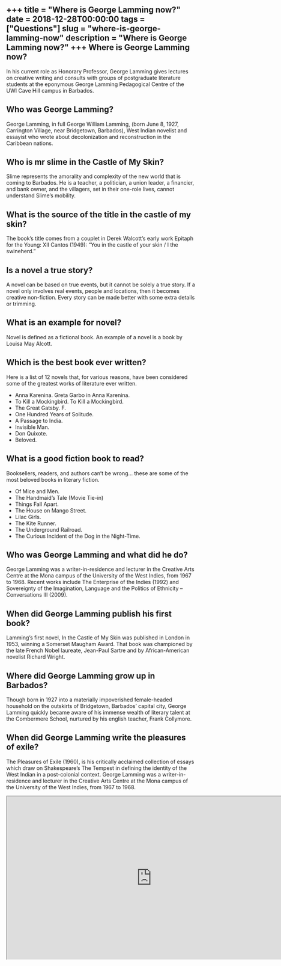 +++
title = "Where is George Lamming now?"
date = 2018-12-28T00:00:00
tags = ["Questions"]
slug = "where-is-george-lamming-now"
description = "Where is George Lamming now?"
+++
Where is George Lamming now?
----------------------------

In his current role as Honorary Professor, George Lamming gives lectures on creative writing and consults with groups of postgraduate literature students at the eponymous George Lamming Pedagogical Centre of the UWI Cave Hill campus in Barbados.

Who was George Lamming?
-----------------------

George Lamming, in full George William Lamming, (born June 8, 1927, Carrington Village, near Bridgetown, Barbados), West Indian novelist and essayist who wrote about decolonization and reconstruction in the Caribbean nations.

Who is mr slime in the Castle of My Skin?
-----------------------------------------

Slime represents the amorality and complexity of the new world that is coming to Barbados. He is a teacher, a politician, a union leader, a financier, and bank owner, and the villagers, set in their one-role lives, cannot understand Slime’s mobility.

What is the source of the title in the castle of my skin?
---------------------------------------------------------

The book’s title comes from a couplet in Derek Walcott’s early work Epitaph for the Young: XII Cantos (1949): “You in the castle of your skin / I the swineherd.”

Is a novel a true story?
------------------------

A novel can be based on true events, but it cannot be solely a true story. If a novel only involves real events, people and locations, then it becomes creative non-fiction. Every story can be made better with some extra details or trimming.

What is an example for novel?
-----------------------------

Novel is defined as a fictional book. An example of a novel is a book by Louisa May Alcott.

Which is the best book ever written?
------------------------------------

Here is a list of 12 novels that, for various reasons, have been considered some of the greatest works of literature ever written.

- Anna Karenina. Greta Garbo in Anna Karenina.
- To Kill a Mockingbird. To Kill a Mockingbird.
- The Great Gatsby. F.
- One Hundred Years of Solitude.
- A Passage to India.
- Invisible Man.
- Don Quixote.
- Beloved.

What is a good fiction book to read?
------------------------------------

Booksellers, readers, and authors can’t be wrong… these are some of the most beloved books in literary fiction.

- Of Mice and Men.
- The Handmaid’s Tale (Movie Tie-in)
- Things Fall Apart.
- The House on Mango Street.
- Lilac Girls.
- The Kite Runner.
- The Underground Railroad.
- The Curious Incident of the Dog in the Night-Time.

Who was George Lamming and what did he do?
------------------------------------------

George Lamming was a writer-in-residence and lecturer in the Creative Arts Centre at the Mona campus of the University of the West Indies, from 1967 to 1968. Recent works include The Enterprise of the Indies (1992) and Sovereignty of the Imagination, Language and the Politics of Ethnicity – Conversations III (2009).

When did George Lamming publish his first book?
-----------------------------------------------

Lamming’s first novel, In the Castle of My Skin was published in London in 1953, winning a Somerset Maugham Award. That book was championed by the late French Nobel laureate, Jean-Paul Sartre and by African-American novelist Richard Wright.

Where did George Lamming grow up in Barbados?
---------------------------------------------

Though born in 1927 into a materially impoverished female-headed household on the outskirts of Bridgetown, Barbados’ capital city, George Lamming quickly became aware of his immense wealth of literary talent at the Combermere School, nurtured by his english teacher, Frank Collymore.

When did George Lamming write the pleasures of exile?
-----------------------------------------------------

The Pleasures of Exile (1960), is his critically acclaimed collection of essays which draw on Shakespeare’s The Tempest in defining the identity of the West Indian in a post-colonial context. George Lamming was a writer-in-residence and lecturer in the Creative Arts Centre at the Mona campus of the University of the West Indies, from 1967 to 1968.

<iframe allow="accelerometer; autoplay; clipboard-write; encrypted-media; gyroscope; picture-in-picture" allowfullscreen="" class="__youtube_prefs__  epyt-is-override  no-lazyload" data-no-lazy="1" data-origheight="433" data-origwidth="770" data-skipgform_ajax_framebjll="" height="433" id="_ytid_52235" loading="lazy" src="https://www.youtube.com/embed/P20Sx22Q2yo?enablejsapi=1&autoplay=0&cc_load_policy=0&cc_lang_pref=&iv_load_policy=1&loop=0&modestbranding=0&rel=1&fs=1&playsinline=0&autohide=2&theme=dark&color=red&controls=1&" title="YouTube player" width="770"></iframe>
